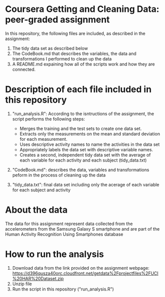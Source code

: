 # Coursera Getting and Cleaning Data: peer-graded assignment

In this repository, the following files are included, as described in the assignment:
1) The tidy data set as described below
2) The CodeBook.md that describes the variables, the data and transformations I performed to clean up the data
3) A README.md expaining how all of the scripts work and how they are connected.

# Description of each file included in this repository

1) "run_analysis.R": According to the isntructions of the assignment, the script performs the following steps:
   - Merges the training and the test sets to create one data set.
   - Extracts only the measurements on the mean and standard deviation for each measurement.
   - Uses descriptive activity names to name the activities in the data set
   - Appropriately labels the data set with descriptive variable names.
   - Creates a second, independent tidy data set with the average of each variable for each activity and each subject (tidy_data.txt)
3) "CodeBook.md": describes the data, variables and transformations peform in the process of cleaning up the data

5) "tidy_data.txt": final data set including only the acerage of each variable for each subject and activity

# About the data

The data for this assignment represent data collected from the accelerometers from the Samsung Galaxy S smartphone and are part of 
the Human Activity Recognition Using Smartphones database

# How to run the analysis

1) Download data from the link provided on the assignment webpage: https://d396qusza40orc.cloudfront.net/getdata%2Fprojectfiles%2FUCI%20HAR%20Dataset.zip
2) Unzip file
3) Run the script in this repository ("run_analysis.R")
